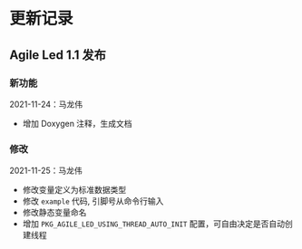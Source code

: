 # 更新记录

## Agile Led 1.1 发布

### 新功能

2021-11-24：马龙伟

* 增加 Doxygen 注释，生成文档

### 修改

2021-11-25：马龙伟

* 修改变量定义为标准数据类型
* 修改 `example` 代码, 引脚号从命令行输入
* 修改静态变量命名
* 增加 `PKG_AGILE_LED_USING_THREAD_AUTO_INIT` 配置，可自由决定是否自动创建线程
